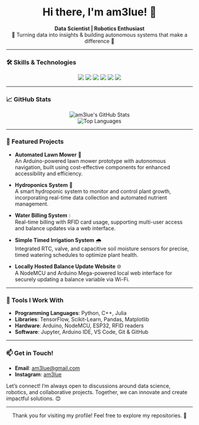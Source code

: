 <h1 align="center">Hi there, I'm am3lue! 👋</h1>
<p align="center">
  <b>Data Scientist | Robotics Enthusiast</b><br>
  🚀 Turning data into insights & building autonomous systems that make a difference 🚀
</p>

---

### 🛠️ Skills & Technologies
<div align="center">
  <img src="https://img.shields.io/badge/-Data%20Science-blue?style=for-the-badge" />
  <img src="https://img.shields.io/badge/-Robotics-orange?style=for-the-badge" />
  <img src="https://img.shields.io/badge/-Python-green?style=for-the-badge" />
  <img src="https://img.shields.io/badge/-Arduino-red?style=for-the-badge" />
  <img src="https://img.shields.io/badge/-ESP32-0A0?style=for-the-badge" />
  <img src="https://img.shields.io/badge/-Machine%20Learning-purple?style=for-the-badge" />
</div>

---

### 📈 GitHub Stats
<div align="center">
  <img src="https://github-readme-stats.vercel.app/api?username=am3lue&show_icons=true&theme=algolia&locale=en" alt="am3lue's GitHub Stats" />
  <br>
  <img src="https://github-readme-stats.vercel.app/api/top-langs/?username=am3lue&layout=compact&theme=algolia" alt="Top Languages" />
</div>

---

### 🚀 Featured Projects

- **Automated Lawn Mower** 🌱  
   An Arduino-powered lawn mower prototype with autonomous navigation, built using cost-effective components for enhanced accessibility and efficiency.

- **Hydroponics System** 🌿  
   A smart hydroponic system to monitor and control plant growth, incorporating real-time data collection and automated nutrient management.

- **Water Billing System** 💧  
   Real-time billing with RFID card usage, supporting multi-user access and balance updates via a web interface.

- **Simple Timed Irrigation System** 🌧️  
   Integrated RTC, valve, and capacitive soil moisture sensors for precise, timed watering schedules to optimize plant health.

- **Locally Hosted Balance Update Website** 🌐  
   A NodeMCU and Arduino Mega-powered local web interface for securely updating a balance variable via Wi-Fi.

---

### 🔧 Tools I Work With
- **Programming Languages**: Python, C++, Julia
- **Libraries**: TensorFlow, Scikit-Learn, Pandas, Matplotlib
- **Hardware**: Arduino, NodeMCU, ESP32, RFID readers
- **Software**: Jupyter, Arduino IDE, VS Code, Git & GitHub

---

### 📫 Get in Touch!
- **Email**: [am3lue@gmail.com](mailto:am3lue@gmail.com)
- **Instagram**: [am3lue](#)

Let’s connect! I’m always open to discussions around data science, robotics, and collaborative projects. Together, we can innovate and create impactful solutions. 😊

---

<p align="center">Thank you for visiting my profile! Feel free to explore my repositories. 👀</p>
